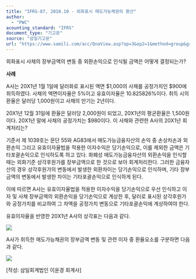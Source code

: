```yaml
---
title: "IFRS-87, 2010.10 - 외화표시 매도가능채권의 환산"
author:
  - "PWC"
acounting_standard: "IFRS"
document_type: "기고문"
source: "삼일기고문"
url: "https://www.samili.com/acc/QnaView.asp?op=3&op2=1&method=group&group=2086-15;1&orgcode=0&searchword=&page=28&code=IFRS%2D87%3A201010"
---
```

외화표시 사채의 장부금액의 변동 중 외환손익으로 인식될 금액은 어떻게 결정되는가?

  

**사례**

  

A사는 20X1년 1월 1일에 달러화로 표시된 액면 $1,000의 사채를 공정가치인 $900에 취득하였다. 사채의 액면이자율은 5%이고 유효이자율은 10.825826%이다. 취득 시의 환율은 달러당 1,000원이고 사채의 만기는 2년이다.

  

20X1년 12월 31일에 환율은 달러당 2,000원이 되었고, 20X1년의 평균환율은 1,500원이다. 20X1년 말에 사채의 공정가치는 $980이다. 이 사채와 관련한 A사의 20X1년 회계처리는?

  

기준서 제 1039호는 문단 55와 AG83에서 매도가능금융자산의 손익 중 손상차손과 외환손익 그리고 유효이자율법을 적용한 이자수익은 당기손익으로, 이를 제외한 금액은 기타포괄손익으로 인식하도록 하고 있다. 화폐성 매도가능금융자산의 외환손익을 인식할 때는 외화기준 상각후원가를 장부금액으로 한 것으로 보아 회계처리한다. 그러한 금융자산의 경우 상각후원가의 변동에서 발생한 외환차이는 당기손익으로 인식하며, 기타 장부금액의 변동에서 발생한 차이는 기타포괄손익으로 인식하게 된다.

  

이에 따르면 A사는 유효이자율법을 적용한 이자수익을 당기손익으로 우선 인식하고 이자 및 사채 장부금액의 외환손익을 당기손익으로 계상한 후, 달러로 표시된 상각후원가와 공정가치를 비교하여 그 차액을 공정가치 변동으로 기타포괄손익에 계상하여야 한다.

  

유효이자율을 반영한 20X1년 A사의 상각표는 다음과 같다.

![](https://www.samili.com/mImage/etc/organ/2013/2086/2086-15-48.gif)

  

A사가 취득한 매도가능채권의 장부금액 변동 및 관련 이자 중 환율요소를 구분하면 다음과 같다.

![](https://www.samili.com/mImage/etc/organ/2013/2086/2086-15-49.gif)

  

\[작성: 삼일회계법인 이윤경 회계사\]